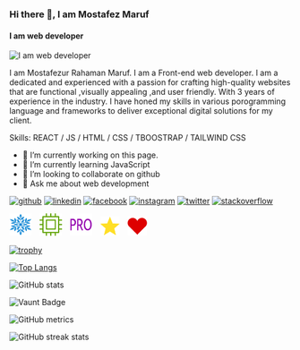 ### Hi there 👋, I am Mostafez Maruf
#### I am web developer
![I am web developer](https://arturssmirnovs.github.io/github-profile-readme-generator/images/banner.png)

I am Mostafezur Rahaman Maruf. I am a Front-end web developer. I am a dedicated and experienced with a passion for crafting high-quality websites that are functional ,visually appealing ,and user friendly. With 3 years of experience in the industry. I have honed my skills in various porogramming language and frameworks to deliver exceptional digital solutions for my client.

Skills:  REACT / JS / HTML / CSS / TBOOSTRAP / TAILWIND CSS

- 🔭 I’m currently working on this page. 
- 🌱 I’m currently learning JavaScript 
- 👯 I’m looking to collaborate on github 
- 💬 Ask me about web development 


[<img src='https://cdn.jsdelivr.net/npm/simple-icons@3.0.1/icons/github.svg' alt='github' height='40'>](https://github.com/MostafizMaruf)  [<img src='https://cdn.jsdelivr.net/npm/simple-icons@3.0.1/icons/linkedin.svg' alt='linkedin' height='40'>](https://www.linkedin.com/in/mostafezmaruf/)  [<img src='https://cdn.jsdelivr.net/npm/simple-icons@3.0.1/icons/facebook.svg' alt='facebook' height='40'>](https://www.facebook.com/MostafezMaruf)  [<img src='https://cdn.jsdelivr.net/npm/simple-icons@3.0.1/icons/instagram.svg' alt='instagram' height='40'>](https://www.instagram.com/mostafez_maruf/)  [<img src='https://cdn.jsdelivr.net/npm/simple-icons@3.0.1/icons/twitter.svg' alt='twitter' height='40'>](https://twitter.com/MarufMa61438)  [<img src='https://cdn.jsdelivr.net/npm/simple-icons@3.0.1/icons/stackoverflow.svg' alt='stackoverflow' height='40'>](https://stackoverflow.com/users/mostafiz-maruf)  

<a href='https://archiveprogram.github.com/'><img src='https://raw.githubusercontent.com/acervenky/animated-github-badges/master/assets/acbadge.gif' width='40' height='40'></a> <a href='https://docs.github.com/en/developers'><img src='https://raw.githubusercontent.com/acervenky/animated-github-badges/master/assets/devbadge.gif' width='40' height='40'></a> <a href='https://github.com/pricing'><img src='https://raw.githubusercontent.com/acervenky/animated-github-badges/master/assets/pro.gif' width='40' height='40'></a> <a href='https://stars.github.com/'><img src='https://raw.githubusercontent.com/acervenky/animated-github-badges/master/assets/starbadge.gif' width='35' height='35'></a> <a href='https://docs.github.com/en/github/supporting-the-open-source-community-with-github-sponsors'><img src='https://raw.githubusercontent.com/acervenky/animated-github-badges/master/assets/sponsorbadge.gif' width='35' height='35'></a> 

[![trophy](https://github-profile-trophy.vercel.app/?username=MostafizMaruf)](https://github.com/ryo-ma/github-profile-trophy)

[![Top Langs](https://github-readme-stats.vercel.app/api/top-langs/?username=MostafizMaruf)](https://github.com/anuraghazra/github-readme-stats)

![GitHub stats](https://github-readme-stats.vercel.app/api?username=MostafizMaruf&show_icons=true&count_private=true)  

![Vaunt Badge](https://api.vaunt.dev/v1/github/entities/MostafizMaruf/contributions?format=svg&private=true)  

![GitHub metrics](https://metrics.lecoq.io/MostafizMaruf)  

![GitHub streak stats](https://streak-stats.demolab.com/?user=MostafizMaruf)  

